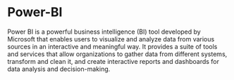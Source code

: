 # Power-BI
Power BI is a powerful business intelligence (BI) tool developed by Microsoft that enables users to visualize and analyze data from various sources in an interactive and meaningful way. It provides a suite of tools and services that allow organizations to gather data from different systems, transform and clean it, and create interactive reports and dashboards for data analysis and decision-making.
